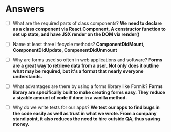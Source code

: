 # Answers

- [ ] What are the required parts of class components?
**We need to declare as a class component via React.Component, A constructor function to set up state, and have JSX render on the DOM via render()**

- [ ] Name at least three lifecycle methods?
**ComponentDidMount, ComponentDidUpdate, CompenentDidUnmount**

- [ ] Why are forms used so often in web applications and software?
**Forms are a great way to retrieve data from a user. Not only does it outline what may be required, but it's a format that nearly everyone understands.**

- [ ] What advantages are there by using a forms library like Formik?
**Forms library are specifically built to make creating forms easy. They reduce a sizable amount of code if done in a vanilla method.**

- [ ] Why do we write tests for our apps?
**We test our apps to find bugs in the code easily as well as trust in what we wrote. From a company stand point, it also reduces the need to hire outside QA, thus saving money.**
